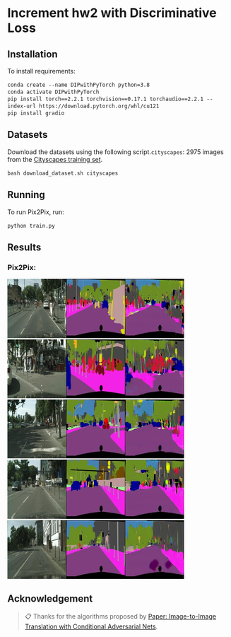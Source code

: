 # Increment hw2 with Discriminative Loss
 
## Installation

To install requirements:

```setup
conda create --name DIPwithPyTorch python=3.8
conda activate DIPwithPyTorch
pip install torch==2.2.1 torchvision==0.17.1 torchaudio==2.2.1 --index-url https://download.pytorch.org/whl/cu121
pip install gradio
```
## Datasets

Download the datasets using the following script.`cityscapes`: 2975 images from the [Cityscapes training set](https://www.cityscapes-dataset.com/).

```
bash download_dataset.sh cityscapes
```

## Running

To run Pix2Pix, run:

```
python train.py
```

## Results 

### Pix2Pix:
<img src="pics/result_1.png" alt="alt text" width="400">
<img src="pics/result_2.png" alt="alt text" width="400">
<img src="pics/result_3.png" alt="alt text" width="400">
<img src="pics/result_4.png" alt="alt text" width="400">
<img src="pics/result_5.png" alt="alt text" width="400">

## Acknowledgement
>📋 Thanks for the algorithms proposed by
>[Paper: Image-to-Image Translation with Conditional Adversarial Nets](https://phillipi.github.io/pix2pix/).

